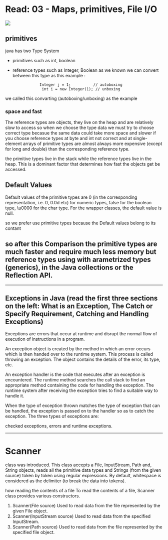 # Read: 03 - Maps, primitives, File I/O
![](https://docs.microsoft.com/en-us/windows/win32/memory/images/fmap.png)
##  primitives
java has two Type System 
- primitives such as int, boolean 
- reference types such as Integer, Boolean as we known
we can convert between this type as this example :

                  Integer j = 1;          // autoboxing
                   int i = new Integer(1); // unboxing
we called this convarting  (autoboxing/unboxing) as the example

### space and fast
The reference types are objects, they live on the heap and are relatively slow to access so when we choose the type data we must try to choose correct type becasue the same data could take more space and slower if you choose reference types at byte and int not correct and at single-element arrays of primitive types are almost always more expensive (except for long and double) than the corresponding reference type.

 the primitive types live in the stack while the reference types live in the heap. This is a dominant factor that determines how fast the objects get be accessed.

 ## Default Values
 Default values of the primitive types are 0 (in the corresponding representation, i.e. 0, 0.0d etc) for numeric types, false for the boolean type, \u0000 for the char type. For the wrapper classes, the default value is null.

 so we prefer use primitive types because the Default values belong to its contant

 ## so after this Comparison the primitive types are much faster and require much less memory but reference types using with arametrized types (generics),  in the Java collections or the Reflection API.


--------------------------------------------------------------

## Exceptions in Java (read the first three sections on the left: What is an Exception, The Catch or Specify Requirement, Catching and Handling Exceptions)
Exceptions are errors that occur at runtime and disrupt the normal flow of execution of instructions in a program.

An exception object is created by the method in which an error occurs which is then handed over to the runtime system. This process is called throwing an exception. The object contains the details of the error, its type, etc.

An exception handler is the code that executes after an exception is encountered. The runtime method searches the call stack to find an appropriate method containing the code for handling the exception. The runtime system after receiving the exception tries to find a suitable way to handle it.

When the type of exception thrown matches the type of exception that can be handled, the exception is passed on to the handler so as to catch the exception. The three types of exceptions are:

checked exceptions, errors and runtime exceptions.

---------------------------------------------------------------

# Scanner
 class was introduced. This class accepts a File, InputStream, Path and, String objects, reads all the primitive data types and Strings (from the given source) token by token using regular expressions. By default, whitespace is considered as the delimiter (to break the data into tokens).

 how reading the contents of a file 
To read the contents of a file, Scanner class provides various constructors.
1. Scanner(File source)
Used to read data from the file represented by the given File object.
2. Scanner(InputStream source)
Used to read data from the specified InputStream.
3. Scanner(Path source)
Used to read data from the file represented by the specified file object.